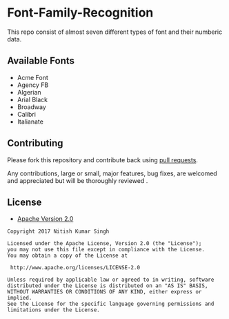 # Font-Family-Recognition

This repo consist of almost seven different types of font and their numberic data.
             
## Available Fonts

* Acme Font
* Agency FB
* Algerian
* Arial Black
* Broadway
* Calibri
* Italianate

## Contributing

Please fork this repository and contribute back using
[pull requests](https://github.com/nitishk72/Font-Family-Recognition/pulls).

Any contributions, large or small, major features, bug fixes, are welcomed and appreciated
but will be thoroughly reviewed .

## License

* [Apache Version 2.0](http://www.apache.org/licenses/LICENSE-2.0.html)

```
Copyright 2017 Nitish Kumar Singh

Licensed under the Apache License, Version 2.0 (the "License");
you may not use this file except in compliance with the License.
You may obtain a copy of the License at

 http://www.apache.org/licenses/LICENSE-2.0

Unless required by applicable law or agreed to in writing, software
distributed under the License is distributed on an "AS IS" BASIS,
WITHOUT WARRANTIES OR CONDITIONS OF ANY KIND, either express or implied.
See the License for the specific language governing permissions and
limitations under the License.
